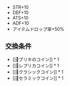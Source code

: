 - STR+10
- DEF+10
- ATS+10
- ADF+10
- アイテムドロップ率+50%

## 交換条件

- [[💍ブリキのコイン]] * 1
- [[💍レプリカコイン]] * 1
- [[💍クラシックコイン]] * 1
- [[💍セラミックコイン]] * 1
